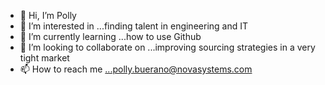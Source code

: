 - 👋 Hi, I’m Polly
- 👀 I’m interested in ...finding talent in engineering and IT
- 🌱 I’m currently learning ...how to use Github
- 💞️ I’m looking to collaborate on ...improving sourcing strategies in a very tight market
- 📫 How to reach me ...polly.buerano@novasystems.com

<!---
pbuerano/pbuerano is a ✨ special ✨ repository because its `README.md` (this file) appears on your GitHub profile.
You can click the Preview link to take a look at your changes.
--->

